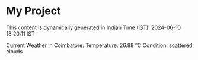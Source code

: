 # My Project

This content is dynamically generated in Indian Time (IST): 2024-06-10 18:20:11 IST


Current Weather in Coimbatore:
Temperature: 26.88 °C
Condition: scattered clouds
